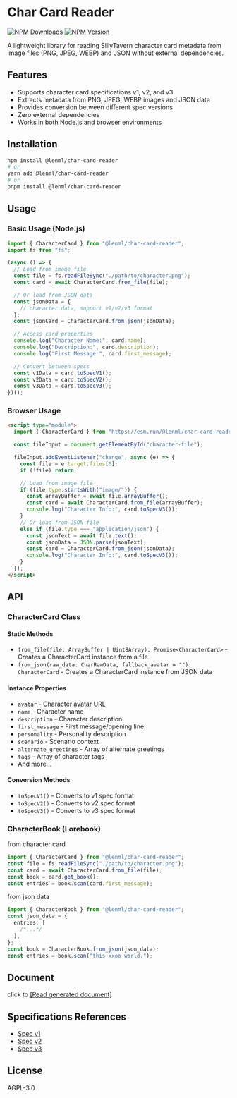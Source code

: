 # Char Card Reader

[![NPM Downloads](https://img.shields.io/npm/dm/%40lenml%2Fchar-card-reader)](https://www.npmjs.com/package/@lenml/char-card-reader)
[![NPM Version](https://img.shields.io/npm/v/%40lenml%2Fchar-card-reader)](https://www.npmjs.com/package/@lenml/char-card-reader)

A lightweight library for reading SillyTavern character card metadata from image files (PNG, JPEG, WEBP) and JSON without external dependencies.

## Features

- Supports character card specifications v1, v2, and v3
- Extracts metadata from PNG, JPEG, WEBP images and JSON data
- Provides conversion between different spec versions
- Zero external dependencies
- Works in both Node.js and browser environments

## Installation

```bash
npm install @lenml/char-card-reader
# or
yarn add @lenml/char-card-reader
# or
pnpm install @lenml/char-card-reader
```

## Usage

### Basic Usage (Node.js)

```javascript
import { CharacterCard } from "@lenml/char-card-reader";
import fs from "fs";

(async () => {
  // Load from image file
  const file = fs.readFileSync("./path/to/character.png");
  const card = await CharacterCard.from_file(file);

  // Or load from JSON data
  const jsonData = {
    // character data, support v1/v2/v3 format
  };
  const jsonCard = CharacterCard.from_json(jsonData);

  // Access card properties
  console.log("Character Name:", card.name);
  console.log("Description:", card.description);
  console.log("First Message:", card.first_message);

  // Convert between specs
  const v1Data = card.toSpecV1();
  const v2Data = card.toSpecV2();
  const v3Data = card.toSpecV3();
})();
```

### Browser Usage

```html
<script type="module">
  import { CharacterCard } from "https://esm.run/@lenml/char-card-reader";

  const fileInput = document.getElementById("character-file");

  fileInput.addEventListener("change", async (e) => {
    const file = e.target.files[0];
    if (!file) return;

    // Load from image file
    if (file.type.startsWith("image/")) {
      const arrayBuffer = await file.arrayBuffer();
      const card = await CharacterCard.from_file(arrayBuffer);
      console.log("Character Info:", card.toSpecV3());
    }
    // Or load from JSON file
    else if (file.type === "application/json") {
      const jsonText = await file.text();
      const jsonData = JSON.parse(jsonText);
      const card = CharacterCard.from_json(jsonData);
      console.log("Character Info:", card.toSpecV3());
    }
  });
</script>
```

## API

### CharacterCard Class

#### Static Methods

- `from_file(file: ArrayBuffer | Uint8Array): Promise<CharacterCard>` - Creates a CharacterCard instance from a file
- `from_json(raw_data: CharRawData, fallback_avatar = ""): CharacterCard` - Creates a CharacterCard instance from JSON data

#### Instance Properties

- `avatar` - Character avatar URL
- `name` - Character name
- `description` - Character description
- `first_message` - First message/opening line
- `personality` - Personality description
- `scenario` - Scenario context
- `alternate_greetings` - Array of alternate greetings
- `tags` - Array of character tags
- And more...

#### Conversion Methods

- `toSpecV1()` - Converts to v1 spec format
- `toSpecV2()` - Converts to v2 spec format
- `toSpecV3()` - Converts to v3 spec format

### CharacterBook (Lorebook)

from character card

```ts
import { CharacterCard } from "@lenml/char-card-reader";
const file = fs.readFileSync("./path/to/character.png");
const card = await CharacterCard.from_file(file);
const book = card.get_book();
const entries = book.scan(card.first_message);
```

from json data

```ts
import { CharacterBook } from "@lenml/char-card-reader";
const json_data = {
  entries: [
    /*...*/
  ],
};
const book = CharacterBook.from_json(json_data);
const entries = book.scan("this xxoo world.");
```

## Document

click to [[Read generated document]](https://lenml.github.io/char-card-reader/)

## Specifications References

- [Spec v1](https://github.com/malfoyslastname/character-card-spec-v2/blob/main/spec_v1.md)
- [Spec v2](https://github.com/malfoyslastname/character-card-spec-v2)
- [Spec v3](https://github.com/kwaroran/character-card-spec-v3/blob/main/SPEC_V3.md)

## License

AGPL-3.0
